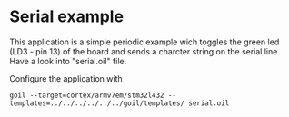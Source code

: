 # Serial example

This application is a simple periodic example wich toggles the green led (LD3 - pin 13) of the board and sends a charcter string on the serial line. Have a look into "serial.oil" file.

Configure the application with

`
goil --target=cortex/armv7em/stm32l432 --templates=../../../../../../goil/templates/ serial.oil
`
